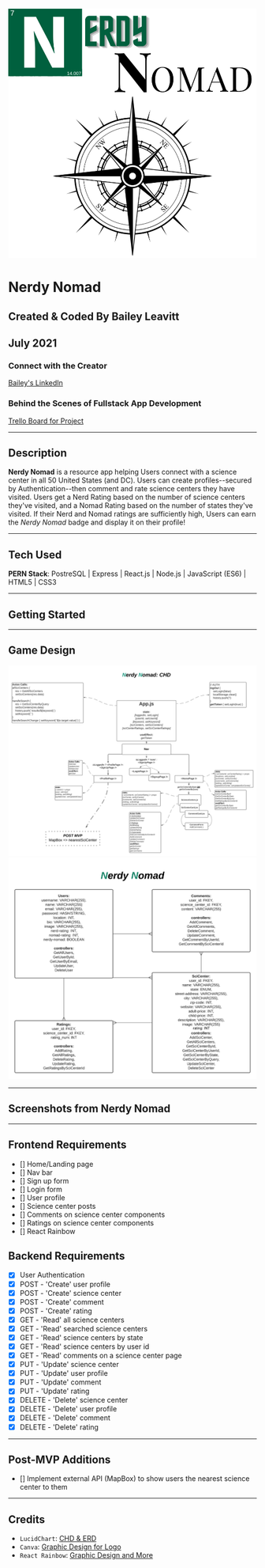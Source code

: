 ![Nerdy Nomad Logo](./assets/images/Logo-NerdyNomad.png)
# Nerdy Nomad
## Created & Coded By Bailey Leavitt
## July 2021

### Connect with the Creator
[Bailey's LinkedIn](https://www.linkedin.com/in/baileyleavitt/)

### Behind the Scenes of Fullstack App Development
[Trello Board for Project](https://trello.com/b/WNPlxFUJ/nerdy-nomad)
***

## Description
**Nerdy Nomad** is a resource app helping Users connect with a science center in all 50 United States (and DC). Users can create profiles--secured by Authentication--then comment and rate science centers they have visited. Users get a Nerd Rating based on the number of science centers they've visited, and a Nomad Rating based on the number of states they've visited. If their Nerd and Nomad ratings are sufficiently high, Users can earn the *Nerdy Nomad* badge and display it on their profile!

***

## Tech Used
**PERN Stack**: PostreSQL | Express | React.js | Node.js | JavaScript (ES6) | HTML5 | CSS3

***

## Getting Started


***

## Game Design
![Nerdy Nomad Component Hierarchy Diagram](./assets/images/CHD-NerdyNomad.png)
![Nerdy Nomad Entity Relationship Diagram](./assets/images/ERD-NerdyNomad.png)

***

## Screenshots from Nerdy Nomad

***

## Frontend Requirements
- [] Home/Landing page
- [] Nav bar
- [] Sign up form
- [] Login form
- [] User profile
- [] Science center posts
- [] Comments on science center components
- [] Ratings on science center components
- [] React Rainbow

## Backend Requirements
- [X] User Authentication
- [X] POST - 'Create' user profile
- [X] POST - 'Create' science center
- [X] POST - 'Create' comment
- [X] POST - 'Create' rating
- [X] GET - 'Read' all science centers
- [X] GET - 'Read' searched science centers
- [X] GET - 'Read' science centers by state
- [X] GET - 'Read' science centers by user id
- [X] GET - 'Read' comments on a science center page
- [X] PUT - 'Update' science center
- [X] PUT - 'Update' user profile
- [X] PUT - 'Update' comment
- [X] PUT - 'Update' rating
- [X] DELETE - 'Delete' science center
- [X] DELETE - 'Delete' user profile
- [X] DELETE - 'Delete' comment
- [X] DELETE - 'Delete' rating

***

## Post-MVP Additions
- [] Implement external API (MapBox) to show users the nearest science center to them

***

## Credits
- `LucidChart`: [CHD & ERD](https://lucid.app/)
- `Canva`: [Graphic Design for Logo](https://www.canva.com/)
- `React Rainbow`: [Graphic Design and More](https://react-rainbow.io/)